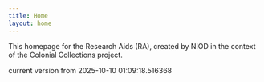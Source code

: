 ```yaml
---
title: Home
layout: home
---
```


This homepage for the Research Aids (RA), created by NIOD in the context of the Colonial Collections project. 


current version from 2025-10-10 01:09:18.516368